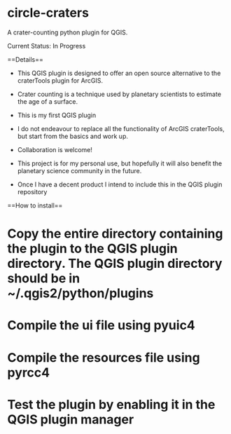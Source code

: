 circle-craters
==============

A crater-counting python plugin for QGIS.

Current Status: In Progress

==Details==

* This QGIS plugin is designed to offer an open source alternative to the craterTools plugin for ArcGIS.

* Crater counting is a technique used by planetary scientists to estimate the age of a surface.

* This is my first QGIS plugin

* I do not endeavour to replace all the functionality of ArcGIS craterTools, but start from the basics and work up.

* Collaboration is welcome!

* This project is for my personal use, but hopefully it will also benefit the planetary science community in the future. 

* Once I have a decent product I intend to include this in the QGIS plugin repository

==How to install==

# Copy the entire directory containing the plugin to the QGIS plugin directory. The QGIS plugin directory should be in ~/.qgis2/python/plugins

# Compile the ui file using pyuic4

# Compile the resources file using pyrcc4

# Test the plugin by enabling it in the QGIS plugin manager